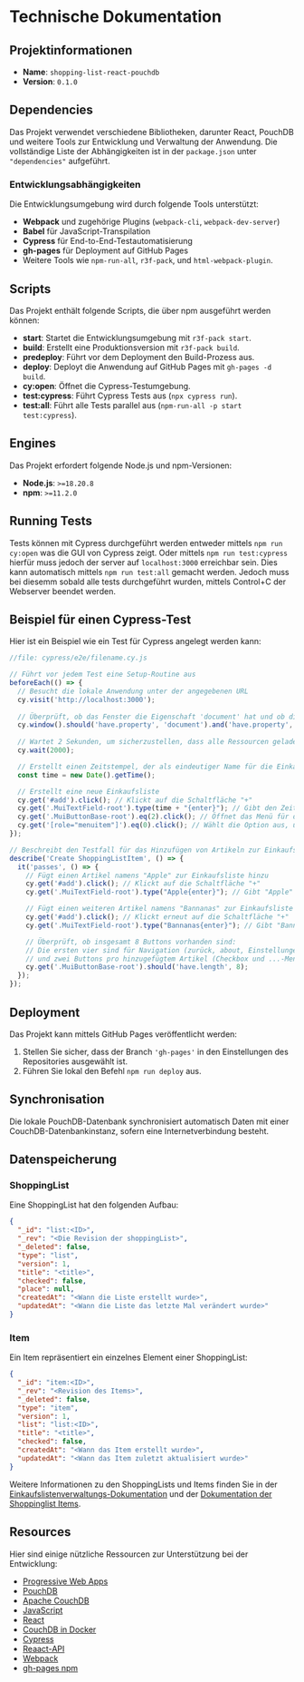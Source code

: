 # Technische Dokumentation

## Projektinformationen

- **Name**: `shopping-list-react-pouchdb`
- **Version**: `0.1.0`

## Dependencies

Das Projekt verwendet verschiedene Bibliotheken, darunter React, PouchDB und weitere Tools zur Entwicklung und Verwaltung der Anwendung. Die vollständige Liste der Abhängigkeiten ist in der `package.json` unter `"dependencies"` aufgeführt.

### Entwicklungsabhängigkeiten

Die Entwicklungsumgebung wird durch folgende Tools unterstützt:

- **Webpack** und zugehörige Plugins (`webpack-cli`, `webpack-dev-server`)
- **Babel** für JavaScript-Transpilation
- **Cypress** für End-to-End-Testautomatisierung
- **gh-pages** für Deployment auf GitHub Pages
- Weitere Tools wie `npm-run-all`, `r3f-pack`, und `html-webpack-plugin`.

## Scripts

Das Projekt enthält folgende Scripts, die über npm ausgeführt werden können:

- **start**: Startet die Entwicklungsumgebung mit `r3f-pack start`.
- **build**: Erstellt eine Produktionsversion mit `r3f-pack build`.
- **predeploy**: Führt vor dem Deployment den Build-Prozess aus.
- **deploy**: Deployt die Anwendung auf GitHub Pages mit `gh-pages -d build`.
- **cy:open**: Öffnet die Cypress-Testumgebung.
- **test:cypress**: Führt Cypress Tests aus (`npx cypress run`).
- **test:all**: Führt alle Tests parallel aus (`npm-run-all -p start test:cypress`).

## Engines

Das Projekt erfordert folgende Node.js und npm-Versionen:

- **Node.js**: `>=18.20.8`
- **npm**: `>=11.2.0`

## Running Tests

Tests können mit Cypress durchgeführt werden entweder mittels `npm run cy:open` was die GUI von Cypress zeigt.
Oder mittels `npm run test:cypress` hierfür muss jedoch der server auf `localhost:3000` erreichbar sein. Dies kann automatisch mittels `npm run test:all` gemacht werden. Jedoch muss bei diesemm sobald alle tests durchgeführt wurden, mittels Control+C der Webserver beendet werden.


## Beispiel für einen Cypress-Test

Hier ist ein Beispiel wie ein Test für Cypress angelegt werden kann:

```js
//file: cypress/e2e/filename.cy.js

// Führt vor jedem Test eine Setup-Routine aus
beforeEach(() => {
  // Besucht die lokale Anwendung unter der angegebenen URL
  cy.visit('http://localhost:3000');
  
  // Überprüft, ob das Fenster die Eigenschaft 'document' hat und ob die Seite vollständig geladen ist
  cy.window().should('have.property', 'document').and('have.property', 'readyState', 'complete');
  
  // Wartet 2 Sekunden, um sicherzustellen, dass alle Ressourcen geladen sind
  cy.wait(2000);

  // Erstellt einen Zeitstempel, der als eindeutiger Name für die Einkaufsliste verwendet wird
  const time = new Date().getTime();

  // Erstellt eine neue Einkaufsliste
  cy.get('#add').click(); // Klickt auf die Schaltfläche "+"
  cy.get('.MuiTextField-root').type(time + "{enter}"); // Gibt den Zeitstempel als Namen ein und drückt Enter
  cy.get('.MuiButtonBase-root').eq(2).click(); // Öffnet das Menü für die Einkaufsliste
  cy.get('[role="menuitem"]').eq(0).click(); // Wählt die Option aus, um die Einkaufsliste zu öffnen
});

// Beschreibt den Testfall für das Hinzufügen von Artikeln zur Einkaufsliste
describe('Create ShoppingListItem', () => {
  it('passes', () => {
    // Fügt einen Artikel namens "Apple" zur Einkaufsliste hinzu
    cy.get('#add').click(); // Klickt auf die Schaltfläche "+"
    cy.get('.MuiTextField-root').type("Apple{enter}"); // Gibt "Apple" als Artikelname ein und drückt Enter

    // Fügt einen weiteren Artikel namens "Bannanas" zur Einkaufsliste hinzu
    cy.get('#add').click(); // Klickt erneut auf die Schaltfläche "+"
    cy.get('.MuiTextField-root').type("Bannanas{enter}"); // Gibt "Bannanas" als Artikelname ein und drückt Enter

    // Überprüft, ob insgesamt 8 Buttons vorhanden sind:
    // Die ersten vier sind für Navigation (zurück, about, Einstellungen und +),
    // und zwei Buttons pro hinzugefügtem Artikel (Checkbox und ...-Menu).
    cy.get('.MuiButtonBase-root').should('have.length', 8);
  });
});

```

## Deployment

Das Projekt kann mittels GitHub Pages veröffentlicht werden:

1. Stellen Sie sicher, dass der Branch `'gh-pages'` in den Einstellungen des Repositories ausgewählt ist.
2. Führen Sie lokal den Befehl `npm run deploy` aus.

## Synchronisation

Die lokale PouchDB-Datenbank synchronisiert automatisch Daten mit einer CouchDB-Datenbankinstanz, sofern eine Internetverbindung besteht.

## Datenspeicherung

### ShoppingList

Eine ShoppingList hat den folgenden Aufbau:

```json
{
  "_id": "list:<ID>",
  "_rev": "<Die Revision der shoppingList>",
  "_deleted": false,
  "type": "list",
  "version": 1,
  "title": "<title>",
  "checked": false,
  "place": null,
  "createdAt": "<Wann die Liste erstellt wurde>",
  "updatedAt": "<Wann die Liste das letzte Mal verändert wurde>"
}
```


### Item

Ein Item repräsentiert ein einzelnes Element einer ShoppingList:

```json
{
  "_id": "item:<ID>",
  "_rev": "<Revision des Items>",
  "_deleted": false,
  "type": "item",
  "version": 1,
  "list": "list:<ID>",
  "title": "<title>",
  "checked": false,
  "createdAt": "<Wann das Item erstellt wurde>",
  "updatedAt": "<Wann das Item zuletzt aktualisiert wurde>"
}
```


Weitere Informationen zu den ShoppingLists und Items finden Sie in der [Einkaufslistenverwaltungs-Dokumentation](https://github.com/TGM-HIT/syt5-gek1051-mobile-application-shopstorm/blob/main/doc/EINKAUFSLISTENVERWALTUNG.md) und der [Dokumentation der Shoppinglist Items](https://github.com/TGM-HIT/syt5-gek1051-mobile-application-shopstorm/blob/main/doc/LIST_ITEMS.md).

## Resources

Hier sind einige nützliche Ressourcen zur Unterstützung bei der Entwicklung:

- [Progressive Web Apps](https://developers.google.com/web/progressive-web-apps/)
- [PouchDB](https://pouchdb.com/)
- [Apache CouchDB](https://couchdb.apache.org/)
- [JavaScript](https://developer.mozilla.org/en-US/docs/Web/JavaScript)
- [React](https://react.dev)
- [CouchDB in Docker](https://hub.docker.com/_/couchdb)
- [Cypress](https://www.cypress.io/)
- [Reaact-API](https://react.dev/reference/react/apis)
- [Webpack](https://webpack.js.org/)
- [gh-pages npm](https://www.npmjs.com/package/gh-pages)